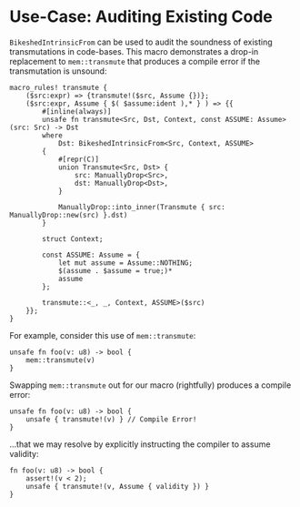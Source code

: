 # Use-Case: Auditing Existing Code

`BikeshedIntrinsicFrom` can be used to audit the soundness of existing transmutations in code-bases. This macro demonstrates a drop-in replacement to `mem::transmute` that produces a compile error if the transmutation is unsound:
```rust,ignored
macro_rules! transmute {
    ($src:expr) => {transmute!($src, Assume {})};
    ($src:expr, Assume { $( $assume:ident ),* } ) => {{
        #[inline(always)]
        unsafe fn transmute<Src, Dst, Context, const ASSUME: Assume>(src: Src) -> Dst
        where
            Dst: BikeshedIntrinsicFrom<Src, Context, ASSUME>
        {
            #[repr(C)]
            union Transmute<Src, Dst> {
                src: ManuallyDrop<Src>,
                dst: ManuallyDrop<Dst>,
            }

            ManuallyDrop::into_inner(Transmute { src: ManuallyDrop::new(src) }.dst)
        }

        struct Context;

        const ASSUME: Assume = {
            let mut assume = Assume::NOTHING;
            $(assume . $assume = true;)*
            assume
        };

        transmute::<_, _, Context, ASSUME>($src)
    }};
}
```

For example, consider this use of `mem::transmute`:
```rust,ignore
unsafe fn foo(v: u8) -> bool {
    mem::transmute(v)
}
```
Swapping `mem::transmute` out for our macro (rightfully) produces a compile error:
```rust,ignore
unsafe fn foo(v: u8) -> bool {
    unsafe { transmute!(v) } // Compile Error!
}
```
...that we may resolve by explicitly instructing the compiler to assume validity:
```rust,ignore
fn foo(v: u8) -> bool {
    assert!(v < 2);
    unsafe { transmute!(v, Assume { validity }) }
}
```


